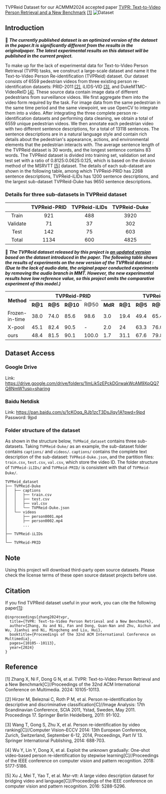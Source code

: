 <!--![image](https://github.com/user-attachments/assets/852fd61e-78a0-41a7-86b7-d70fac6c0995)# TVPReid-Dataset-->
TVPReid Dataset for our ACMMM2024 accepted paper [TVPR: Text-to-Video Person Retrieval and a New Benchmark](https://dl.acm.org/doi/10.1145/3664647.3681715) [[1]](#Reference)
![Dataset](./datasets-ciyun.png)

## Introduction

🚨 ***The currently published dataset is an optimized version of the dataset in the paper.lt is significantly different from the results in the originalpaper. The latest experimental results on this dataset will be published in the current project.***

To make up for the lack of experimental data for Text-to-Video Person Retrieval (TVPR) tasks, we construct a large-scale dataset and name it the Text-to-Video Person Re-identification (TVPReid) dataset. Our dataset consists of 6559 pedestrian videos from three existing person re-identification datasets: PRID-2011 [[2]](#Reference), iLIDS-VID [[3]](#Reference), and DukeMTMC-VideoReID [[4]](#Reference). These source data contain image data of different pedestrians from surveillance videos. We first aggregate them into the video form required by the task. For image data from the same pedestrian in the same time period and the same viewpoint, we use OpenCV to integrate them into a video. After integrating the three complete person re-identification datasets and performing data cleaning, we obtain a total of 6559 unique pedestrian videos. We then annotate each pedestrian video with two different sentence descriptions, for a total of 13118 sentences. The sentence descriptions are in a natural language style and contain rich details about the pedestrian's appearance, actions, and environmental elements that the pedestrian interacts with. The average sentence length of the TVPReid dataset is 30 words, and the longest sentence contains 83 words. The TVPReid dataset is divided into training set, validation set and test set with a ratio of 0.8125:0.0625:0.125, which is based on the division method of the MSRVTT [[5]](#Reference) dataset. The details of each sub-dataset are shown in the following table, among which TVPReid-PRID has 2268 sentence descriptions, TVPReid-iLIDs has 1200 sentence descriptions, and the largest sub-dataset TVPReid-Duke has 9650 sentence descriptions.
### Details for three sub-datasets in TVPReid dataset
|    |  TVPReid-PRID  |  TVPReid-iLIDs  |  TVPReid-Duke |
|:-------:|:-------:|:-------:|:-------:|
| Train | 921 | 488 | 3920 |
| Validate | 71 | 37 | 302 |
| Test | 142 | 75 | 603 |
| Total | 1134 | 600 | 4825 |


🚨 ***The TVPReid dataset released by this project is [an updated version](https://github.com/NjtechCVLab/TVPReid-Dataset) based on the dataset introduced in the paper.  The following table shows the results of experiments on the new version of the TVPReid dataset :(Due to the lack of audio data, the original paper conducted experiments by removing the audio branch in MMT. However, the new experimental results have low reference value, so this project omits the comparative experiment of this model.)***

<table>
  <tr>
    <th rowspan="2">Method</th>
    <th colspan="5">TVPReid-PRID</th>
    <th colspan="5">TVPReid-iLIDs</th>
    <th colspan="5">TVPReid-Duke</th>
  </tr>
  <tr>
    <th>R@1</th><th>R@5</th><th>R@10</th><td>R@50</td><th>MdR</th>
    <th>R@1</th><th>R@5</th><th>R@10</th><td>R@50</td><th>MdR</th>
    <th>R@1</th><th>R@5</th><th>R@10</th><td>R@50</td><th>MdR</th>
  </tr>
  <tr>
    <td>Frozen-in-time</td>
    <td>38.0</td><td>74.0</td><td>85.6</td><td>98.6</td><td>3.0</td>
    <td>19.4</td><td>49.4</td><td>65.4</td><td>99.4</td><td>6.0</td>
    <td>30.5</td><td>61.5</td><td>71.7</td><td>91.7</td><td>3.0</td>
  </tr>
  <tr>
    <td>X-pool</td>
    <td>45.1</td><td>82.4</td><td>90.5</td><td>-</td><td>2.0</td>
    <td>24</td><td>63.3</td><td>76.0</td><td>-</td><td>3.0</td>
    <td>34.1</td><td>65.4</td><td>76.1</td><td>-</td><td>3.0</td>
  </tr>
  <tr>
    <td>ours</td>
    <td>48.4</td><td>81.5</td><td>90.1</td><td>100.0</td><td>1.7</td>
    <td>31.1</td><td>67.6</td><td>79.8</td><td>100.0</td><td>2.5</td>
    <td>37.1</td><td>66.2</td><td>74.6</td><td>94.2</td><td>3.0</td>
  </tr>
</table>

## Dataset Access

### Google Drive
Link: https://drive.google.com/drive/folders/1lmLik5zEPckDGrwakWcAM9XpQQ7Q8NmW?usp=sharing

### Baidu Netdisk
Link: https://pan.baidu.com/s/1cKOqq_RJb1zcT3DsJIqy1A?pwd=9jpd
Password: 9jpd

### Folder structure of the dataset
As shown in the structure below, `TVPReid_dataset` contains three sub-datasets. Taking `TVPReid-Duke/` as an example, the sub-dataset folder contains `captions/` and `videos/`. `captions/` contains the complete text description of the sub-dataset: `TVPReid-Duke.json`, and the partition files: `train.csv`, `test.csv`, `val.csv`, which store the video ID. The folder structure of `TVPReid-iLIDs/` and `TVPReid-PRID/` is consistent with that of `TVPReid-Duke/`.
```shell
TVPReid_dataset
├── TVPReid-Duke
│   ├── captions
│   │   ├── train.csv
│   │   ├── test.csv
│   │   ├── val.csv
│   │   └── TVPReid-Duke.json
│   └── videos
│       ├── person0001.mp4
│       ├── person0002.mp4
│       ...
│
├── TVPReid-iLIDs
│
└── TVPReid-PRID
```

## Note
Using this project will download third-party open source datasets. Please check the license terms of these open source dataset projects before use.

## Citation
If you find TVPReid dataset useful in your work, you can cite the following paper[[1]](#Reference):
```shell
@inproceedings{zhang2024tvpr,
  title={TVPR: Text-to-Video Person Retrieval and a New Benchmark},
  author={Zhang, Xu and Ni, Fan and Dong, Guan-Nan and Zhu, Aichun and Wu, Jianhui and Ni, Mingcheng and Liu, Hui},
  booktitle={Proceedings of the 32nd ACM International Conference on Multimedia},
  pages={10105--10113},
  year={2024}
}
```

## Reference
[1] Zhang X, Ni F, Dong G N, et al. TVPR: Text-to-Video Person Retrieval and a New Benchmark[C]//Proceedings of the 32nd ACM International Conference on Multimedia. 2024: 10105-10113.

[2] Hirzer M, Beleznai C, Roth P M, et al. Person re-identification by descriptive and discriminative classification[C]//Image Analysis: 17th Scandinavian Conference, SCIA 2011, Ystad, Sweden, May 2011. Proceedings 17. Springer Berlin Heidelberg, 2011: 91-102.

[3] Wang T, Gong S, Zhu X, et al. Person re-identification by video ranking[C]//Computer Vision–ECCV 2014: 13th European Conference, Zurich, Switzerland, September 6-12, 2014, Proceedings, Part IV 13. Springer International Publishing, 2014: 688-703.

[4] Wu Y, Lin Y, Dong X, et al. Exploit the unknown gradually: One-shot video-based person re-identification by stepwise learning[C]//Proceedings of the IEEE conference on computer vision and pattern recognition. 2018: 5177-5186.

[5] Xu J, Mei T, Yao T, et al. Msr-vtt: A large video description dataset for bridging video and language[C]//Proceedings of the IEEE conference on computer vision and pattern recognition. 2016: 5288-5296.

